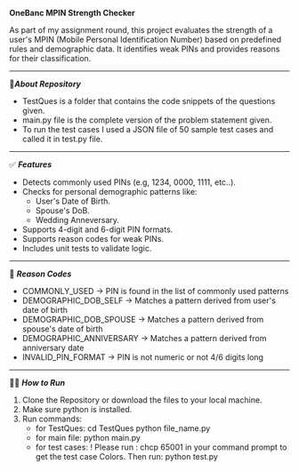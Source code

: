 **OneBanc MPIN Strength Checker**

As part of my assignment round, this project evaluates the strength of a user's MPIN (Mobile Personal Identification Number) based on predefined rules and demographic data. It identifies weak PINs and provides reasons for their classification.

---

📄***About Repository***

*  TestQues is a folder that contains the code snippets of the questions given.
*  main.py file is the complete version of the problem statement given.
*  To run the test cases I used a JSON file of 50 sample test cases and called it in test.py file.

---

✅ ***Features***

*  Detects commonly used PINs (e.g, 1234, 0000, 1111, etc..).
*  Checks for personal demographic patterns like:
    * User's Date of Birth.
    * Spouse's DoB.
    * Wedding Anneversary.
*  Supports 4-digit and 6-digit PIN formats.
*  Supports reason codes for weak PINs.
*  Includes unit tests to validate logic.

---

🧪 ***Reason Codes***

* COMMONLY_USED -> PIN is found in the list of commonly used patterns
* DEMOGRAPHIC_DOB_SELF -> Matches a pattern derived from user's date of birth
* DEMOGRAPHIC_DOB_SPOUSE -> Matches a pattern derived from spouse's date of birth
* DEMOGRAPHIC_ANNIVERSARY -> Matches a pattern derived from anniversary date
* INVALID_PIN_FORMAT -> PIN is not numeric or not 4/6 digits long

---

🧑‍💻 ***How to Run***

1. Clone the Repository or download the files to your local machine.
2. Make sure python is installed.
3. Run commands:
    * for TestQues:
                    cd TestQues
                    python file_name.py
    * for main file:
                    python main.py
    * for test cases:
            ! Please run :  chcp 65001 in your command prompt to get the test case Colors.
            Then run:
                    python test.py